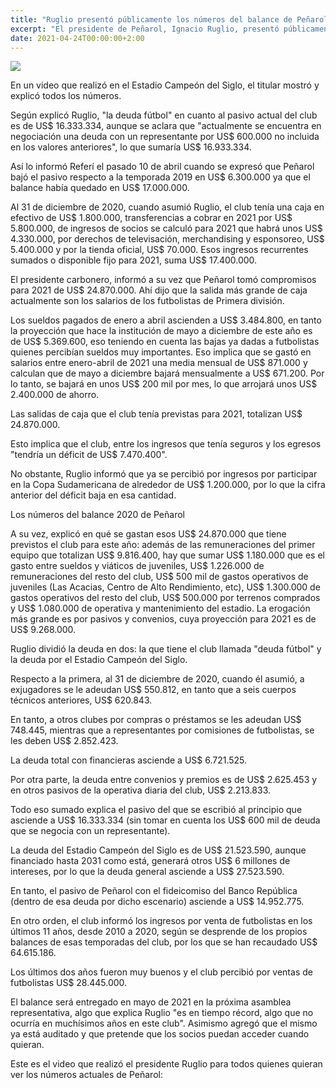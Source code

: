 ```yaml
---
title: "Ruglio presentó públicamente los números del balance de Peñarol con un pasivo de US$ 17 millones"
excerpt: "El presidente de Peñarol, Ignacio Ruglio, presentó públicamente los números del balance 2020 con un pasivo de unos US$ 17 millones, en tanto que por el Campeón del Siglo la deuda es de US$ 21.523.690; mirá todas las cifras"
date: 2021-04-24T00:00:00+2:00
---
```



<img src="https://media.cdnp.elobservador.com.uy/042021/1619274163113/ruglio.jpg?&amp;cw=600&amp;ch=365">


En un video que realizó en el Estadio Campeón del Siglo, el titular mostró y explicó todos los números.


Según explicó Ruglio, "la deuda fútbol" en cuanto al pasivo actual del club es de US$ 16.333.334, aunque se aclara que "actualmente se encuentra en negociación una deuda con un representante por US$ 600.000 no incluida en los valores anteriores", lo que sumaría US$ 16.933.334.


Así lo informó Referí el pasado 10 de abril cuando se expresó que Peñarol bajó el pasivo respecto a la temporada 2019 en US$ 6.300.000 ya que el balance había quedado en US$ 17.000.000.


Al 31 de diciembre de 2020, cuando asumió Ruglio, el club tenía una caja en efectivo de US$ 1.800.000, transferencias a cobrar en 2021 por US$ 5.800.000, de ingresos de socios se calculó para 2021 que habrá unos US$ 4.330.000, por derechos de televisación, merchandising y esponsoreo, US$ 5.400.000 y por la tienda oficial, US$ 70.000. Esos ingresos recurrentes sumados o disponible fijo para 2021, suma US$ 17.400.000.


El presidente carbonero, informó a su vez que Peñarol tomó compromisos para 2021 de US$ 24.870.000. Ahí dijo que la salida más grande de caja actualmente son los salarios de los futbolistas de Primera división.


Los sueldos pagados de enero a abril ascienden a US$ 3.484.800, en tanto la proyección que hace la institución de mayo a diciembre de este año es de US$ 5.369.600, eso teniendo en cuenta las bajas ya dadas a futbolistas quienes percibían sueldos muy importantes. Eso implica que se gastó en salarios entre enero-abril de 2021 una media mensual de US$ 871.000 y calculan que de mayo a diciembre bajará mensualmente a US$ 671.200. Por lo tanto, se bajará en unos US$ 200 mil por mes, lo que arrojará unos US$ 2.400.000 de ahorro.


Las salidas de caja que el club tenía previstas para 2021, totalizan US$ 24.870.000.


Esto implica que el club, entre los ingresos que tenía seguros y los egresos "tendría un déficit de US$ 7.470.400".


No obstante, Ruglio informó que ya se percibió por ingresos por participar en la Copa Sudamericana de alrededor de US$ 1.200.000, por lo que la cifra anterior del déficit baja en esa cantidad.








Los números del balance 2020 de Peñarol





A su vez, explicó en qué se gastan esos US$ 24.870.000 que tiene previstos el club para este año: además de las remuneraciones del primer equipo que totalizan US$ 9.816.400, hay que sumar US$ 1.180.000 que es el gasto entre sueldos y viáticos de juveniles, US$ 1.226.000 de remuneraciones del resto del club, US$ 500 mil de gastos operativos de juveniles (Las Acacias, Centro de Alto Rendimiento, etc), US$ 1.300.000 de gastos operativos del resto del club, US$ 500.000 por terrenos comprados y US$ 1.080.000 de operativa y mantenimiento del estadio. La erogación más grande es por pasivos y convenios, cuya proyección para 2021 es de US$ 9.268.000.


Ruglio dividió la deuda en dos: la que tiene el club llamada "deuda fútbol" y la deuda por el Estadio Campeón del Siglo.


Respecto a la primera, al 31 de diciembre de 2020, cuando él asumió, a exjugadores se le adeudan US$ 550.812, en tanto que a seis cuerpos técnicos anteriores, US$ 620.843.


En tanto, a otros clubes por compras o préstamos se les adeudan US$ 748.445, mientras que a representantes por comisiones de futbolistas, se les deben US$ 2.852.423.


La deuda total con financieras asciende a US$ 6.721.525.


Por otra parte, la deuda entre convenios y premios es de US$ 2.625.453 y en otros pasivos de la operativa diaria del club, US$ 2.213.833.


Todo eso sumado explica el pasivo del que se escribió al principio que asciende a US$ 16.333.334 (sin tomar en cuenta los US$ 600 mil de deuda que se negocia con un representante).


La deuda del Estadio Campeón del Siglo es de US$ 21.523.590, aunque financiado hasta 2031 como está, generará otros US$ 6 millones de intereses, por lo que la deuda general asciende a US$ 27.523.590.


En tanto, el pasivo de Peñarol con el fideicomiso del Banco República (dentro de esa deuda por dicho escenario) asciende a US$ 14.952.775.


En otro orden, el club informó los ingresos por venta de futbolistas en los últimos 11 años, desde 2010 a 2020, según se desprende de los propios balances de esas temporadas del club, por los que se han recaudado US$ 64.615.186.


Los últimos dos años fueron muy buenos y el club percibió por ventas de futbolistas US$ 28.445.000.


El balance será entregado en mayo de 2021 en la próxima asamblea representativa, algo que explica Ruglio "es en tiempo récord, algo que no ocurría en muchísimos años en este club". Asimismo agregó que el mismo ya está auditado y que pretende que los socios puedan acceder cuando quieran.


Este es el video que realizó el presidente Ruglio para todos quienes quieran ver los números actuales de Peñarol:





